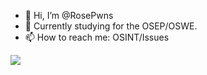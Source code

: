 - 👋 Hi, I’m @RosePwns
- 👀 Currently studying for the OSEP/OSWE. 
- 📫 How to reach me: OSINT/Issues

<img src="https://github.com/RosePwns/HTB_Challenges/blob/main/assets/gitme.PNG">
<!---
RoseHacks/RoseHacks is a ✨ special ✨ repository because its `README.md` (this file) appears on your GitHub profile.
You can click the Preview link to take a look at your changes.
--->
